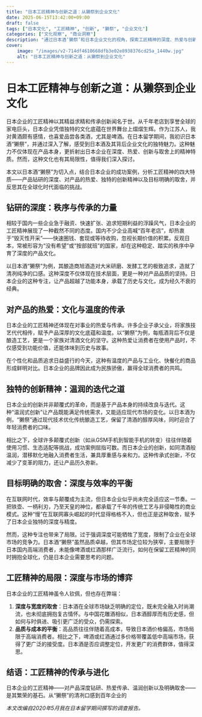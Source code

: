 ```yaml
---
title: "日本工匠精神与创新之道：从獭祭到企业文化"
date: 2025-06-15T13:42:00+09:00
draft: false
tags: ["日本文化", "工匠精神", "创新", "獭祭", "企业文化"]
categories: ["文化观察", "商业洞察"]
description: "通过日本酒‘獭祭’和日本企业文化的视角，探索工匠精神的深度、热爱与创新，以及其在全球化背景下的挑战。"
cover:
    image: "/images/v2-714df4610668dfb3e02e8938376cd25a_1440w.jpg" 
    alt: "日本工匠精神与创新之道：从獭祭到企业文化"
---
```


# 日本工匠精神与创新之道：从獭祭到企业文化

日本企业的工匠精神以其精益求精和传承创新闻名于世。从千年老店到享誉全球的家电巨头，日本企业凭借独特的文化底蕴在世界舞台上熠熠生辉。作为江苏人，我对黄酒颇有感情，也喜爱品尝各类酒，尤其是啤酒。在日本留学期间，我初识日本酒“獭祭”，并通过深入了解，感受到日本酒及其背后企业文化的独特魅力。这种魅力不仅体现在产品本身，更折射出日本企业在深度、热爱、创新与取舍上的精神特质。然而，这种文化也有其局限性，值得我们深入探讨。

本文以日本酒“獭祭”为切入点，结合日本企业的成功案例，分析工匠精神的四大特质——产品钻研的深度、对产品的热爱、独特的创新精神以及目标明确的取舍，并反思其在全球化时代面临的挑战。

## 钻研的深度：秩序与传承的力量

相较于国内一些企业急于融资、快速扩张、追求短期利益的浮躁风气，日本企业的工匠精神展现了一种截然不同的态度。国内不少企业高喊“百年老店”，却热衷于“毁灭性开采”——快速圈钱、套现或等待收购，忽视长期价值的积累。反观日本，常被形容为“没有希望”或“按部就班”的国家，却在这种稳定、踏实的秩序中孕育了深度的产品文化。

以日本酒“獭祭”为例，其酿造商旭酒造对大米研磨、发酵工艺的极致追求，造就了清冽纯净的口感。这种深度不仅体现在技术层面，更是一种对产品品质的坚持。日本企业的这种专注，让产品超越了功能本身，承载了历史与文化，成为经久不衰的经典。

## 对产品的热爱：文化与温度的传承

日本企业的工匠精神还体现在对事业的热爱与传承。许多企业子承父业，将家族技艺代代相传，赋予产品深厚的文化底蕴和温度。以“獭祭”为例，每瓶酒背后不仅是酿造工艺，更是一个家族对清酒文化的坚守。这种热爱让消费者在使用产品时，不仅感受到功能价值，还能体味到历史与故事。

在个性化和品质追求日益盛行的今天，这种有温度的产品与工业化、快餐化的商品形成鲜明对比。日本企业的品牌因此成为民族骄傲，赢得全球消费者的共鸣。

## 独特的创新精神：温润的迭代之道

日本企业的创新并非颠覆式的革命，而是基于产品本身的持续改良与迭代。这种“温润式创新”让产品既能满足传统需求，又能适应现代市场的变化。以日本酒为例，“獭祭”通过现代技术优化传统酿造工艺，保留了清酒的醇厚风味，同时迎合了年轻消费者的口味。

相比之下，全球许多颠覆式创新（如从GSM手机到智能手机的转变）往往伴随着使用习惯、生态适配等挑战，成功案例屈指可数。而日本企业的创新，如同清酒般温润，潜移默化地融入消费者生活，兼具厚重感与亲和力。这种传承式创新，不仅减少了变革的阻力，还让产品历久弥新。

## 目标明确的取舍：深度与效率的平衡

在互联网时代，效率与颠覆成为主流，但日本企业似乎尚未完全适应这一节奏。一把铁壶、一柄利刃，乃至天皇的神位，都承载了千年的传统工艺与非侵略性的商业模式。这种“慢”在互联网寡头崛起的时代显得格格不入，但也正是这种取舍，赋予了日本企业独特的深度与精度。

然而，这种专注也带来了局限。过于强调深度可能牺牲了宽度，限制了企业在全球市场的竞争力。日本酒“獭祭”虽然品质卓越，但其市场定位较为狭窄，主要局限于日本国内高端消费者，未能像啤酒或红酒那样广泛流行。如何在保留工匠精神的同时拥抱全球化，仍是日本企业需要思考的问题。

## 工匠精神的局限：深度与市场的博弈

日本企业的工匠精神虽令人钦佩，但也存在弊端：

1. **深度与宽度的取舍**：日本酒在全球市场缺乏明确的定位，既未完全融入时尚潮流，也未彻底拥抱复古情怀。与中国花雕酒相似，日本酒醇厚而有历史感，但如何与时俱进、吸引更广泛的受众，仍需探索。
2. **品质与成本的平衡**：高品质往往伴随着高成本，导致日本酒价格偏高，市场局限于高端消费者。相比之下，啤酒或红酒通过多价格带覆盖低中高端市场，获得了更广泛的接受度。日本酒是否应调整定位，开发更广的消费群体，值得深思。

## 结语：工匠精神的传承与进化

日本企业的工匠精神——对产品深度钻研、热爱传承、温润创新以及明确取舍——是其繁荣的基石。从“獭祭”的清冽口感到百年企业的

*本文改编自2020年5月我在日本留学期间撰写的调查报告。*
